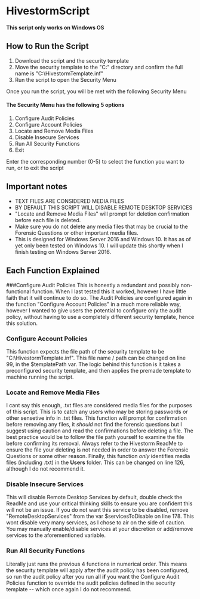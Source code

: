 # HivestormScript
**This script only works on Windows OS**

## How to Run the Script

1. Download the script and the security template
2. Move the security template to the "C:\" directory and confirm the full name is "C:\HivestormTemplate.inf"
3. Run the script to open the Security Menu

Once you run the script, you will be met with the following Security Menu

#### The Security Menu has the following 5 options

1. Configure Audit Policies
2. Configure Account Policies
3. Locate and Remove Media Files
4. Disable Insecure Services
5. Run All Security Functions
0. Exit

Enter the corresponding number (0-5) to select the function you want to run, or to exit the script

## Important notes
- TEXT FILES ARE CONSIDERED MEDIA FILES
- BY DEFAULT THIS SCRIPT WILL DISABLE REMOTE DESKTOP SERVICES
- "Locate and Remove Media Files" will prompt for deletion confirmation before each file is deleted.
- Make sure you do not delete any media files that may be crucial to the Forensic Questions or other important media files.
- This is designed for Windows Server 2016 and Windows 10. It has as of yet only been tested on Windows 10. I will update this shortly when I finish testing on Windows Server 2016.

## Each Function Explained

###Configure Audit Policies
This is honestly a redundant and possibly non-functional function. When I last tested this it worked, however I have little faith that it will continue to do so. The Audit Policies are configured again in the function "Configure Account Policies" in a much more reliable way, however I wanted to give users the potential to configure only the audit policy, without having to use a completely different security template, hence this solution.

### Configure Account Policies 
This function expects the file path of the security template to be "C:\HivestormTemplate.inf". This file name / path can be changed on line 99, in the $templatePath var. The logic behind this function is it takes a preconfigured security template, and then applies the premade template to machine running the script.

### Locate and Remove Media Files
I cant say this enough, .txt files are considered media files for the purposes of this script. This is to catch any users who may be storing passwords or other sensetive info in .txt files. This function will prompt for confirmation before removing any files, it *should* not find the forensic questions but I suggest using caution and read the confirmations before deleting a file. The best practice would be to follow the file path yourself to examine the file before confirming its removal. Always refer to the Hivestorm ReadMe to ensure the file your deleting is not needed in order to answer the Forensic Questions or some other reason. Finally, this function *only* identifies media files (including .txt) in the **Users** folder. This can be changed on line 126, although I do not recommend it.

### Disable Insecure Services
This will disable Remote Desktop Services by default, double check the ReadMe and use your critical thinking skills to ensure you are confident this will not be an issue. If you do not want this service to be disabled, remove "RemoteDesktopServices" from the var $servicesToDisable on line 178. This wont disable very many services, as I chose to air on the side of caution. You may manually enable/disable services at your discretion or add/remove services to the aforementioned variable.

### Run All Security Functions
Literally just runs the previous 4 functions in numerical order. This means the security template will apply after the audit policy has been configured, so run the audit policy after you run all **if** you want the Configure Audit Policies function to override the audit policies defined in the security template -- which once again I do not recommend.

